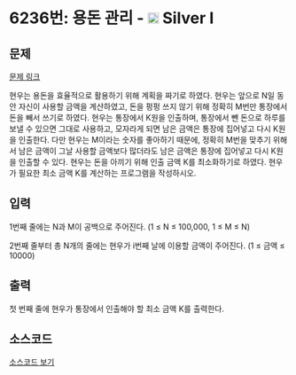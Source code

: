 # 6236번: 용돈 관리 - <img src="https://static.solved.ac/tier_small/10.svg" style="height:20px" /> Silver I

<!-- performance -->

<!-- 문제 제출 후 깃허브에 푸시를 했을 때 제출한 코드의 성능이 입력될 공간입니다.-->

<!-- end -->

## 문제

[문제 링크](https://boj.kr/6236)

<p>현우는 용돈을 효율적으로 활용하기 위해 계획을 짜기로 하였다. 현우는 앞으로 N일 동안 자신이 사용할 금액을 계산하였고, 돈을 펑펑 쓰지 않기 위해 정확히 M번만&nbsp;통장에서 돈을 빼서 쓰기로 하였다.&nbsp;현우는 통장에서 K원을 인출하며, 통장에서 뺀&nbsp;돈으로 하루를 보낼 수 있으면 그대로 사용하고, 모자라게 되면 남은 금액은 통장에 집어넣고 다시 K원을 인출한다. 다만 현우는 M이라는 숫자를 좋아하기 때문에, 정확히 M번을 맞추기 위해서 남은 금액이 그날 사용할 금액보다 많더라도 남은 금액은 통장에 집어넣고 다시 K원을 인출할 수 있다. 현우는 돈을 아끼기 위해 인출 금액 K를 최소화하기로 하였다. 현우가 필요한 최소 금액 K를&nbsp;계산하는 프로그램을 작성하시오.</p>

## 입력

<p>1번째 줄에는 N과 M이 공백으로 주어진다. (1 ≤ N ≤ 100,000,&nbsp;1 ≤ M ≤ N)</p>

<p>2번째 줄부터 총 N개의 줄에는 현우가 i번째 날에 이용할 금액이 주어진다. (1 ≤ 금액 ≤ 10000)</p>

## 출력

<p>첫 번째 줄에 현우가 통장에서 인출해야 할 최소 금액 K를&nbsp;출력한다.</p>

## 소스코드

[소스코드 보기](용돈%20관리.py)